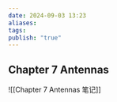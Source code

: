 ```yaml
---
date: 2024-09-03 13:23
aliases: 
tags: 
publish: "true"
---
```

## Chapter 7 Antennas

![[Chapter 7 Antennas 笔记]]

